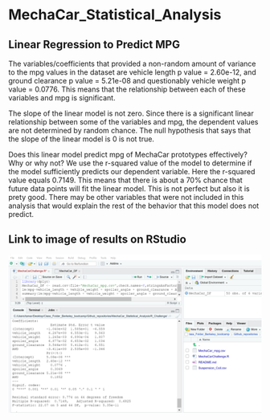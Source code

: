 # MechaCar_Statistical_Analysis

## Linear Regression to Predict MPG

The variables/coefficients that provided a non-random amount of variance to the mpg values in the dataset are vehicle length p value = 2.60e-12, and ground clearance p value = 5.21e-08 and questionably vehicle weight p value = 0.0776. This means that the relationship between each of these variables and mpg is significant.  

The slope of the linear model is not zero. Since there is a significant linear relationship between some of the variables and mpg, the dependent values are not determined by random chance. The null hypothesis that says that the slope of the linear model is 0 is not true. 


Does this linear model predict mpg of MechaCar prototypes effectively? Why or why not?
 We use the r-squared value of the model to determine if the model sufficiently predicts our dependent variable. Here the r-squared value equals 0.7149. This means that there is about a 70% chance that future data points will fit the linear model. This is not perfect but also it is prety good. There may be other variables that were not included in this analysis that would explain the rest of the behavior that this model does not predict. 

## Link to image of results on RStudio
![deliverable_1_results.PNG](deliverable_1_results.PNG)









